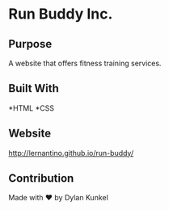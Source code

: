 # Run Buddy Inc.

## Purpose
A website that offers fitness training services.

## Built With
*HTML
*CSS

## Website
http://lernantino.github.io/run-buddy/

## Contribution
Made with ❤️ by Dylan Kunkel
